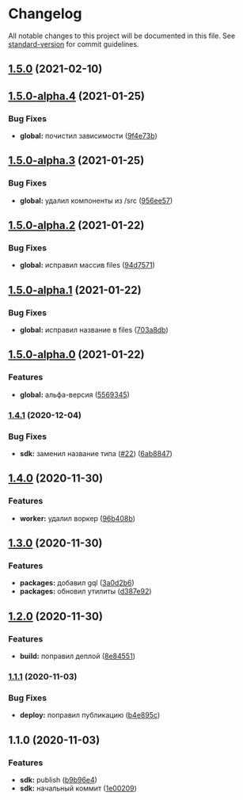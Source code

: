 # Changelog

All notable changes to this project will be documented in this file. See [standard-version](https://github.com/conventional-changelog/standard-version) for commit guidelines.

## [1.5.0](https://github.com/gpn-prototypes/vega-sdk/compare/v1.4.1...v1.5.0) (2021-02-10)

## [1.5.0-alpha.4](https://github.com/gpn-prototypes/vega-sdk/compare/v1.5.0-alpha.3...v1.5.0-alpha.4) (2021-01-25)


### Bug Fixes

* **global:** почистил зависимости ([9f4e73b](https://github.com/gpn-prototypes/vega-sdk/commit/9f4e73baf25dbe46ee8c4e29e4a832c2a6e13b25))

## [1.5.0-alpha.3](https://github.com/gpn-prototypes/vega-sdk/compare/v1.5.0-alpha.2...v1.5.0-alpha.3) (2021-01-25)


### Bug Fixes

* **global:** удалил компоненты из /src ([956ee57](https://github.com/gpn-prototypes/vega-sdk/commit/956ee57ea6d6528ea80918abeb74e606fb103414))

## [1.5.0-alpha.2](https://github.com/gpn-prototypes/vega-sdk/compare/v1.5.0-alpha.1...v1.5.0-alpha.2) (2021-01-22)


### Bug Fixes

* **global:** исправил массив files ([94d7571](https://github.com/gpn-prototypes/vega-sdk/commit/94d7571419651b848821f001ef74c7e4582fe735))

## [1.5.0-alpha.1](https://github.com/gpn-prototypes/vega-sdk/compare/v1.5.0-alpha.0...v1.5.0-alpha.1) (2021-01-22)


### Bug Fixes

* **global:** исправил название в files ([703a8db](https://github.com/gpn-prototypes/vega-sdk/commit/703a8db8849d76c326f0f3c72c6f151a4fc8f3c1))

## [1.5.0-alpha.0](https://github.com/gpn-prototypes/vega-sdk/compare/v1.4.1...v1.5.0-alpha.0) (2021-01-22)


### Features

* **global:** альфа-версия ([5569345](https://github.com/gpn-prototypes/vega-sdk/commit/5569345e9e448203d3d112ec647ef847b4b5f649))

### [1.4.1](https://github.com/gpn-prototypes/vega-sdk/compare/v1.4.0...v1.4.1) (2020-12-04)


### Bug Fixes

* **sdk:** заменил название типа ([#22](https://github.com/gpn-prototypes/vega-sdk/issues/22)) ([6ab8847](https://github.com/gpn-prototypes/vega-sdk/commit/6ab88470c6fdec52839b0352ece68bc7aa2d8e62))

## [1.4.0](https://github.com/gpn-prototypes/vega-sdk/compare/v1.3.0...v1.4.0) (2020-11-30)


### Features

* **worker:** удалил воркер ([96b408b](https://github.com/gpn-prototypes/vega-sdk/commit/96b408b7247b860ba83c887df1368a7222265088))

## [1.3.0](https://github.com/gpn-prototypes/vega-sdk/compare/v1.2.0...v1.3.0) (2020-11-30)


### Features

* **packages:** добавил gql ([3a0d2b6](https://github.com/gpn-prototypes/vega-sdk/commit/3a0d2b6dae1cabf149c6ff8fd6b8bcf0377423c5))
* **packages:** обновил утилиты ([d387e92](https://github.com/gpn-prototypes/vega-sdk/commit/d387e9207ed25c09e00a7083269e8c1ee97aa94a))

## [1.2.0](https://github.com/gpn-prototypes/vega-sdk/compare/v1.1.1...v1.2.0) (2020-11-30)


### Features

* **build:** поправил деплой ([8e84551](https://github.com/gpn-prototypes/vega-sdk/commit/8e845516014e585ef78383021a77d611b42397a0))

### [1.1.1](https://github.com/gpn-prototypes/vega-sdk/compare/v1.1.0...v1.1.1) (2020-11-03)


### Bug Fixes

* **deploy:** поправил публикацию ([b4e895c](https://github.com/gpn-prototypes/vega-sdk/commit/b4e895c75ec534702e4d6032b02c5ae40068a974))

## 1.1.0 (2020-11-03)


### Features

* **sdk:** publish ([b9b96e4](https://github.com/gpn-prototypes/vega-sdk/commit/b9b96e493124a29d7794b8f7b0a947835de444d8))
* **sdk:** начальный коммит ([1e00209](https://github.com/gpn-prototypes/vega-sdk/commit/1e00209d341ed075ae270621842bc8afc7947072))

